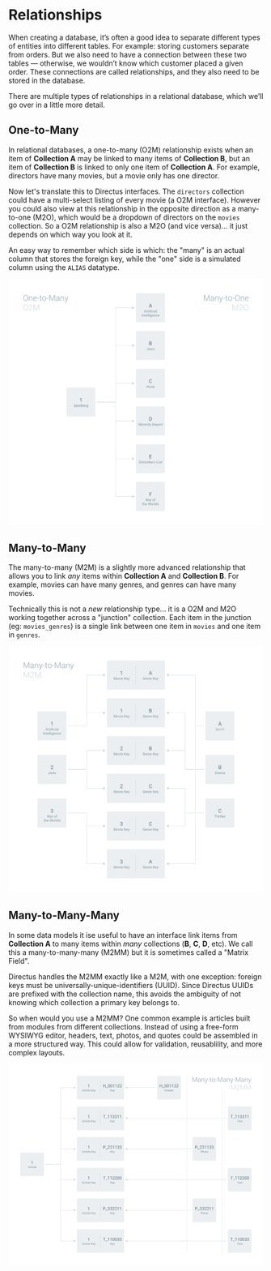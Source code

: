 # Relationships

When creating a database, it’s often a good idea to separate different types of entities into different tables. For example: storing customers separate from orders. But we also need to have a connection between these two tables — otherwise, we wouldn’t know which customer placed a given order. These connections are called relationships, and they also need to be stored in the database.

There are multiple types of relationships in a relational database, which we’ll go over in a little more detail.

## One-to-Many

In relational databases, a one-to-many (O2M) relationship exists when an item of **Collection A** may be linked to many items of **Collection B**, but an item of **Collection B** is linked to only one item of **Collection A**. For example, directors have many movies, but a movie only has one director.

Now let's translate this to Directus interfaces. The `directors` collection could have a multi-select listing of every movie (a O2M interface). However you could also view at this relationship in the opposite direction as a many-to-one (M2O), which would be a dropdown of directors on the `movies` collection. So a O2M relationship is also a M2O (and vice versa)... it just depends on which way you look at it.

An easy way to remember which side is which: the "many" is an actual column that stores the foreign key, while the "one" side is a simulated column using the `ALIAS` datatype.

![O2M + M2O](../img/o2m-m2o.png)

## Many-to-Many

The many-to-many (M2M) is a slightly more advanced relationship that allows you to link _any_ items within **Collection A** and **Collection B**. For example, movies can have many genres, and genres can have many movies.

Technically this is not a _new_ relationship type... it is a O2M and M2O working together across a "junction" collection. Each item in the junction (eg: `movies_genres`) is a single link between one item in `movies` and one item in `genres`.

![M2M](../img/m2m.png)

## Many-to-Many-Many

In some data models it ise useful to have an interface link items from **Collection A** to many items within _many_ collections (**B**, **C**, **D**, etc). We call this a many-to-many-many (M2MM) but it is sometimes called a "Matrix Field".

Directus handles the M2MM exactly like a M2M, with one exception: foreign keys must be universally-unique-identifiers (UUID). Since Directus UUIDs are prefixed with the collection name, this avoids the ambiguity of not knowing which collection a primary key belongs to.

So when would you use a M2MM? One common example is articles built from modules from different collections. Instead of using a free-form WYSIWYG editor, headers, text, photos, and quotes could be assembled in a more structured way. This could allow for validation, reusablility, and more complex layouts.

![M2MM](../img/m2mm.png)